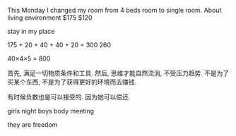 
This Monday I changed my room from 4 beds room to single room. About living environment 
$175
$120

stay in my place

175 + 20 + 40 + 40 + 20 = 300
260

40×4×5 = 800

首先, 满足一切物质条件和工具. 然后, 思维才能自然流淌, 不受压力趋势. 不是为了买某个东西, 不是为了获得更好的环境而去赚钱. 

有时候负数也是可以接受的. 因为她可以偿还. 

girls night
boys body
meeting  

they are freedom

